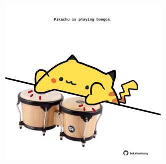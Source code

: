 <!-- built at 16/02/2025, 19:00:46 UTC -->
<p align="center">
  <img width="500" height="500" src="./ReadmeImage.svg">
</p>
